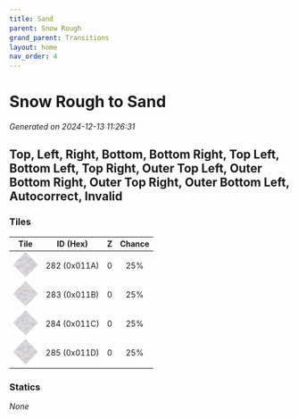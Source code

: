 ```yaml
---
title: Sand
parent: Snow Rough
grand_parent: Transitions
layout: home
nav_order: 4
---
```


# Snow Rough to Sand

_Generated on 2024-12-13 11:26:31_

## Top, Left, Right, Bottom, Bottom Right, Top Left, Bottom Left, Top Right, Outer Top Left, Outer Bottom Right, Outer Top Right, Outer Bottom Left, Autocorrect, Invalid

### Tiles

| Tile | ID (Hex) | Z | Chance |
|:----:|:--------:|:--:|:------:|
| ![0x011A](../../assets/tiles/0x011A.png) | 282 (0x011A) | 0 | 25% |
| ![0x011B](../../assets/tiles/0x011B.png) | 283 (0x011B) | 0 | 25% |
| ![0x011C](../../assets/tiles/0x011C.png) | 284 (0x011C) | 0 | 25% |
| ![0x011D](../../assets/tiles/0x011D.png) | 285 (0x011D) | 0 | 25% |

### Statics

_None_
